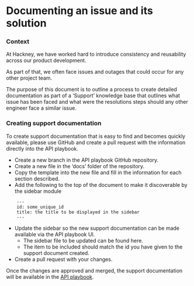 # Documenting an issue and its solution

### Context
At Hackney, we have worked hard to introduce consistency and reusability across our product development.

As part of that, we often face issues and outages that could occur for any other project team.

The purpose of this document is to outline a process to create detailed documentation as part of a ‘Support’ knowledge base that outlines what issue has been faced and what were the resolutions steps should any other engineer face a similar issue.

### Creating support documentation
To create support documentation that is easy to find and becomes quickly available, please use GitHub and create a pull request with the information directly into the API playbook.

- Create a new branch in the API playbook GitHub repository.
- Create a new file in the ‘docs’ folder of the repository.
- Copy the template into the new file and fill in the information for each section described.
- Add the following to the top of the document to make it discoverable by the sidebar module
```
    ---
    id: some_unique_id
    title: the title to be displayed in the sidebar
    ---
```
- Update the sidebar so the new support documentation can be made available via the API playbook UI.
    - The sidebar file to be updated can be found here.
    - The item to be included should match the id you have given to the support document created.
- Create a pull request with your changes.

Once the changes are approved and merged, the support documentation will be available in the [API playbook](/api-playbook/).

